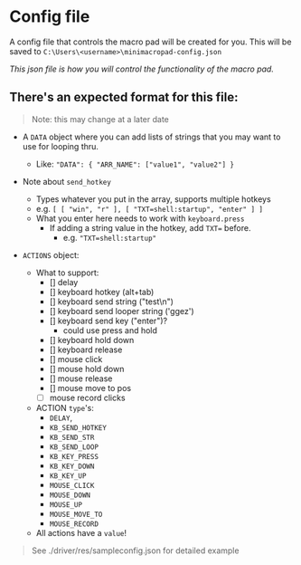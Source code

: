 # Config file

A config file that controls the macro pad will be created for you. This will be saved to `C:\Users\<username>\minimacropad-config.json` 

*This json file is how you will control the functionality of the macro pad.*

## There's an expected format for this file:
> Note: this may change at a later date

- A `DATA` object where you can add lists of strings that you may want to use for looping thru.
  - Like: `"DATA": { "ARR_NAME": ["value1", "value2"] }`
- Note about `send_hotkey`
  - Types whatever you put in the array, supports multiple hotkeys
  - e.g.  `[ [ "win", "r" ], [ "TXT=shell:startup", "enter" ] ]`
  - What you enter here needs to work with `keyboard.press`
    - If adding a string value in the hotkey, add `TXT=` before.
      - e.g. `"TXT=shell:startup"`

- `ACTIONS` object:
  - What to support:
    - [] delay
    - [] keyboard hotkey (alt+tab)
    - [] keyboard send string ("test\n")
    - [] keyboard send looper string ('ggez')
    - [] keyboard send key ("enter")?
      - could use press and hold
    - [] keyboard hold down
    - [] keyboard release
    - [] mouse click 
    - [] mouse hold down
    - [] mouse release
    - [] mouse move to pos
    - [ ] mouse record clicks
  - ACTION `type`'s:
    - `DELAY`,
    - `KB_SEND_HOTKEY`
    - `KB_SEND_STR`
    - `KB_SEND_LOOP`
    - `KB_KEY_PRESS`
    - `KB_KEY_DOWN`
    - `KB_KEY_UP`
    - `MOUSE_CLICK`
    - `MOUSE_DOWN`
    - `MOUSE_UP`
    - `MOUSE_MOVE_TO`
    - `MOUSE_RECORD`
  - All actions have a `value`!
> See ./driver/res/sampleconfig.json for detailed example